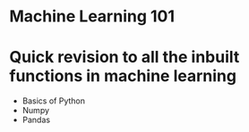 # Machine Learning 101
# Quick revision to all the inbuilt functions in machine learning

- Basics of Python
- Numpy
- Pandas
